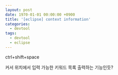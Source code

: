 ```yaml
---
layout: post
date: 1970-01-01 00:00:00 +0900
title: '[eclipse] context information'
categories:
  - devtool
tags:
  - devtool
  - eclipse
---
```


ctrl+shift+space

커서 위치에서 입력 가능한 키워드 목록 출력하는 기능인듯?

